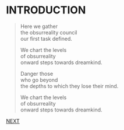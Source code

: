 # INTRODUCTION

> Here we gather<br>
> the obsurreality council<br>
> our first task defined.
> 
> We chart the levels<br>
> of obsurreality<br>
> onward steps towards dreamkind.
>
> Danger those<br>
> who go beyond<br>
> the depths to which they lose their mind.
> 
> We chart the levels<br>
> of obsurreality<br>
> onward steps towards dreamkind.

[NEXT](/s)
